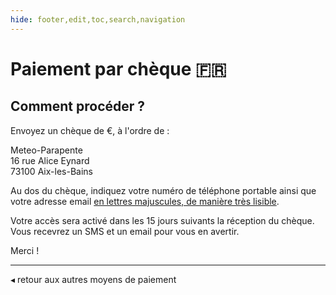 ```yaml
---
hide: footer,edit,toc,search,navigation
---
```


# Paiement par chèque 🇫🇷

## Comment procéder ?

Envoyez un chèque de <span id="amount"></span> €, à l'ordre de :

Meteo-Parapente<br>
16 rue Alice Eynard<br>
73100 Aix-les-Bains

Au dos du chèque, indiquez votre numéro de téléphone portable ainsi que votre adresse email <u>en lettres majuscules, de manière très lisible</u>.

Votre accès sera activé dans les 15 jours suivants la réception du chèque. Vous recevrez un SMS et un email pour vous en avertir.

Merci !

---

<a id="back" class="md-typeset md-button">◂ retour aux autres moyens de paiement</a>

<script>
  const getParameterByName = (name, url = window.location.href) => {
    name = name.replace(/[\[\]]/g, '\\$&')
    var regex = new RegExp('[?&]' + name + '(=([^&#]*)|&|#|$)'),
        results = regex.exec(url)
    if (!results) return null
    if (!results[2]) return ''
    return decodeURIComponent(results[2].replace(/\+/g, ' '))
  }
  
  const product = getParameterByName('product') == 'supporter' ? 'supporter' : 'contributor'
  const amount = product == 'supporter' ? 60 : 36
  document.getElementById('amount').innerText = amount
  const email = getParameterByName('email') || ''
  const phone = getParameterByName('phone') || ''
  
  document.getElementById('back').href = `../contribute/?email=${encodeURIComponent(email)}&phone=${encodeURIComponent(phone)}&product=${product}#paymentMethod`
  
</script>